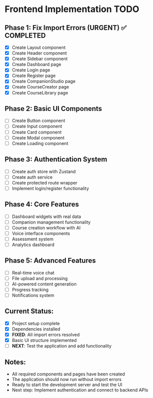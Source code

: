 # Frontend Implementation TODO

## Phase 1: Fix Import Errors (URGENT) ✅ COMPLETED
- [x] Create Layout component
- [x] Create Header component  
- [x] Create Sidebar component
- [x] Create Dashboard page
- [x] Create Login page
- [x] Create Register page
- [x] Create CompanionStudio page
- [x] Create CourseCreator page
- [x] Create CourseLibrary page

## Phase 2: Basic UI Components
- [ ] Create Button component
- [ ] Create Input component
- [ ] Create Card component
- [ ] Create Modal component
- [ ] Create Loading component

## Phase 3: Authentication System
- [ ] Create auth store with Zustand
- [ ] Create auth service
- [ ] Create protected route wrapper
- [ ] Implement login/register functionality

## Phase 4: Core Features
- [ ] Dashboard widgets with real data
- [ ] Companion management functionality
- [ ] Course creation workflow with AI
- [ ] Voice interface components
- [ ] Assessment system
- [ ] Analytics dashboard

## Phase 5: Advanced Features
- [ ] Real-time voice chat
- [ ] File upload and processing
- [ ] AI-powered content generation
- [ ] Progress tracking
- [ ] Notifications system

## Current Status:
- [x] Project setup complete
- [x] Dependencies installed
- [x] **FIXED**: All import errors resolved
- [x] Basic UI structure implemented
- [ ] **NEXT**: Test the application and add functionality

## Notes:
- All required components and pages have been created
- The application should now run without import errors
- Ready to start the development server and test the UI
- Next step: Implement authentication and connect to backend APIs
